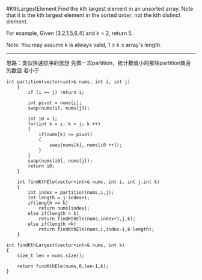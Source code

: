 #KthLargestElement
Find the kth largest element in an unsorted array. 
Note that it is the kth largest element in the sorted order, not the kth distinct element.

For example,
Given [3,2,1,5,6,4] and k = 2, return 5.

Note: 
You may assume k is always valid, 1 ≤ k ≤ array's length.


---





思路：类似快速排序的思想
先做一次partition，统计数值小的那块partition集合的数目
若小于

```
int partition(vector<int>& nums, int i, int j)
    {
        if (i == j) return i;

        int pivot = nums[i];
        swap(nums[i], nums[j]);

        int i0 = i;
        for(int k = i; k < j; k ++)
        {
            if(nums[k] <= pivot)
            {
                swap(nums[k], nums[i0 ++]);
            }
        }
        swap(nums[i0], nums[j]);
        return i0;
    }
    
    int findKthEle(vector<int>& nums, int i, int j,int k)
    {
        int index = partition(nums,i,j);
        int length = j-index+1;
        if(length == k)
            return nums[index];
        else if(length > k)
            return findKthEle(nums,index+1,j,k);
        else if(length <k)
            return findKthEle(nums,i,index-1,k-length);
    }
    
int findKthLargest(vector<int>& nums, int k) 
{
    size_t len = nums.size();

    return findKthEle(nums,0,len-1,k);
}
```